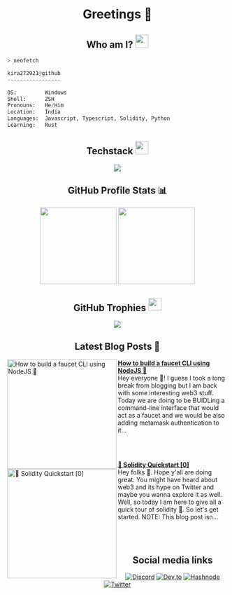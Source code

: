 <h1 align="center"> Greetings 👋</h1>

<h2 align="center"> Who am I? <img src="https://cdn.discordapp.com/emojis/886788754403119114.png?size=100" width="30px"></h2>

```bash
> neofetch
```

```python
kira272921@github
-----------------

OS:         Windows
Shell:      ZSH
Pronouns:   He/Him
Location:   India
Languages:  Javascript, Typescript, Solidity, Python
Learning:   Rust
```

<div align="center">
    <h2>Techstack <img src="https://cdn.discordapp.com/emojis/886120813969956875.png?size=100" width="30px"></h2>
    <img src="https://skillicons.dev/icons?i=html,css,js,ts,py,tailwind,react,nextjs,svelte,nodejs,mongodb,firebase,solidity">
</div>

<div align="center">
    <h2>GitHub Profile Stats 📊</h2>
    <img src="https://github-readme-stats.vercel.app/api?username=Kira272921&show_icons=true&title_color=fff&icon_color=79ff97&text_color=9f9f9f&bg_color=151515&count_private=true&hide_border=true" height="175px">
    <img src="https://github-readme-streak-stats.herokuapp.com/?user=Kira272921&show_icons=true&hide_border=true&theme=dark" height="175px">
    <h2>GitHub Trophies <img src="https://cdn.discordapp.com/emojis/866705355684577290.png?v=1" width="30px"></h2>
    <img src="https://github-profile-trophy.vercel.app/?username=Kira272921&theme=onedark&no-frame=true&no-bg=true&theme=discord">
</div>

<h2 align="center">Latest Blog Posts 📰</h2>

<!-- HASHNODE_BLOG:START -->
<p align="left">
<a href="https://kirablog.hashnode.dev//how-to-build-a-faucet-cli-using-nodejs" title="How to build a faucet CLI using NodeJS 🚀"><img src="https://cdn.hashnode.com/res/hashnode/image/upload/v1650688332221/7w6avoaWb.png" alt="How to build a faucet CLI using NodeJS 🚀" width="250px" align="left" /></a>
<a href="https://kirablog.hashnode.dev//how-to-build-a-faucet-cli-using-nodejs" title="How to build a faucet CLI using NodeJS 🚀"><strong>How to build a faucet CLI using NodeJS 🚀</strong></a>
<br/> Hey everyone 👋! I guess I took a long break from blogging but I am back with some interesting web3 stuff. Today we are doing to be BUIDLing a command-line interface that would act as a faucet and we would be also adding metamask authentication to it... </p> <br/> <br/>
<p align="left">
<a href="https://kirablog.hashnode.dev//solidity-quickstart-0" title="🚀 Solidity Quickstart [0]"><img src="https://cdn.hashnode.com/res/hashnode/image/upload/v1645604581420/hi0ZwGqSU.png" alt="🚀 Solidity Quickstart [0]" width="250px" align="left" /></a>
<a href="https://kirablog.hashnode.dev//solidity-quickstart-0" title="🚀 Solidity Quickstart [0]"><strong>🚀 Solidity Quickstart [0]</strong></a>
<br/> Hey folks 👀. Hope y'all are doing great. You might have heard about web3 and its hype on Twitter and maybe you wanna explore it as well. Well, so today I am here to give all a quick tour of solidity 🚀. So let's get started.
NOTE: This blog post isn... </p> <br/> <br/>
<!-- HASHNODE_BLOG:END -->

<div align=center>
<h2>Social media links</h2>
  
[![Discord](https://img.shields.io/badge/-DISCORD-informational?style=for-the-badge&logo=discord&logoColor=23272a&color=7289da)](https://discord.gg/4EDmwmzXzN)
[![Dev.to](https://img.shields.io/badge/dev.to-0A0A0A?style=for-the-badge&logo=dev.to&logoColor=white)](https://dev.to/kira272921)
[![Hashnode](https://img.shields.io/badge/Hashnode-2962FF?style=for-the-badge&logo=hashnode&logoColor=white)](https://kirablog.hashnode.dev/)
[![Twitter](https://img.shields.io/badge/<handle>-%231DA1F2.svg?style=for-the-badge&logo=Twitter&logoColor=white)](https://twitter.com/Kira_272921)
</div>
